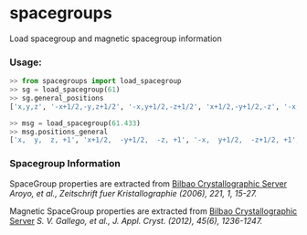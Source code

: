 # spacegroups
Load spacegroup and magnetic spacegroup information

### Usage:
``` Python
>> from spacegroups import load_spacegroup
>> sg = load_spacegroup(61)
>> sg.general_positions
['x,y,z', '-x+1/2,-y,z+1/2', '-x,y+1/2,-z+1/2', 'x+1/2,-y+1/2,-z', '-x,-y,-z', 'x+1/2,y,-z+1/2', 'x,-y+1/2,z+1/2', '-x+1/2,y+1/2,z']

>> msg = load_spacegroup(61.433)
>> msg.positions_general
['x,  y,  z, +1', 'x+1/2,  -y+1/2,  -z, +1', '-x,  y+1/2,  -z+1/2, +1', '-x+1/2,  -y,  z+1/2, +1', '-x,  -y,  -z, +1', '-x+1/2,  y+1/2,  z, +1', 'x,  -y+1/2,  z+1/2, +1', 'x+1/2,  y,  -z+1/2, +1']
```

### Spacegroup Information
SpaceGroup properties are extracted from [Bilbao Crystallographic Server](https://www.cryst.ehu.es/)
*Aroyo, et al., Zeitschrift fuer Kristallographie (2006), 221, 1, 15-27.*

Magnetic SpaceGroup properties are extracted from [Bilbao Crystallographic Server](https://www.cryst.ehu.es/cgi-bin/cryst/programs/magget_gen.pl)
*S. V. Gallego, et al., J. Appl. Cryst. (2012), 45(6), 1236-1247.*

